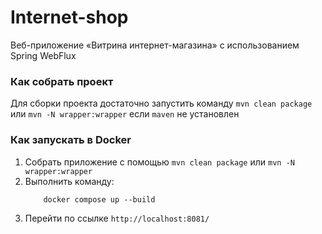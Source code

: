# Internet-shop

Веб-приложение «Витрина интернет-магазина» с использованием Spring WebFlux

### Как собрать проект

Для сборки проекта достаточно запустить команду `mvn clean package` или `mvn -N wrapper:wrapper` если `maven` не установлен

### Как запускать в Docker

1. Собрать приложение с помощью `mvn clean package` или `mvn -N wrapper:wrapper`
2. Выполнить команду:
    ```bush 
        docker compose up --build
    ```
3. Перейти по ссылке `http://localhost:8081/`